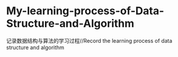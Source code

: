 # My-learning-process-of-Data-Structure-and-Algorithm
记录数据结构与算法的学习过程//Record the learning process of data structure and algorithm
